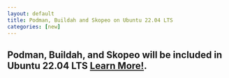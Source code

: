 ```yaml
---
layout: default
title: Podman, Buildah and Skopeo on Ubuntu 22.04 LTS
categories: [new]
---
```

## Podman, Buildah, and Skopeo will be included in Ubuntu 22.04 LTS [Learn More!](https://podman.io/blogs/2022/04/05/ubuntu-2204-lts-kubic.html).
